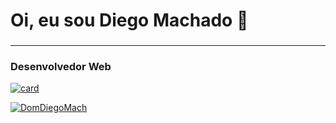 ### <h1> Oi, eu sou Diego Machado 👋 </h1>

### <hr>

### <h3> Desenvolvedor Web </h3>

[![card](https://github-readme-stats.vercel.app/api?username=DomDiegoMach&theme=dracula&show_icons=true)](https://github.com/anuraghazra/github-readme-stats)

[![DomDiegoMach](https://github-readme-stats.vercel.app/api/top-langs/?username=iuricode&hide=html&layout=compact=true&theme=dracula)](https://github.com/anuraghazra/github-readme-stats)
<!--
**DomDiegoMach/DomDiegoMach** is a ✨ _special_ ✨ repository because its `README.md` (this file) appears on your GitHub profile.

Here are some ideas to get you started:

- 🔭 I’m currently working on ...
- 🌱 I’m currently learning ...
- 👯 I’m looking to collaborate on ...
- 🤔 I’m looking for help with ...
- 💬 Ask me about ...
- 📫 How to reach me: ...
- 😄 Pronouns: ...
- ⚡ Fun fact: ...
-->
